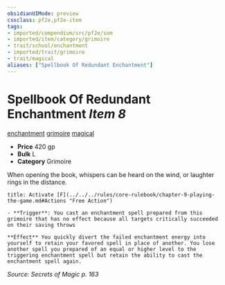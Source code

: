 ```yaml
---
obsidianUIMode: preview
cssclass: pf2e,pf2e-item
tags:
- imported/compendium/src/pf2e/som
- imported/item/category/grimoire
- trait/school/enchantment
- imported/trait/grimoire
- trait/magical
aliases: ["Spellbook Of Redundant Enchantment"]
---
```

# Spellbook Of Redundant Enchantment *Item 8*  
[enchantment](enchantment.md)  [grimoire](grimoire-som.md)  [magical](magical.md)  

- **Price** 420 gp
- **Bulk** L
- **Category** Grimoire

When opening the book, whispers can be heard on the wind, or laughter rings in the distance.

```ad-embed-ability
title: Activate [F](../../../rules/core-rulebook/chapter-9-playing-the-game.md#Actions "Free Action")

- **Trigger**: You cast an enchantment spell prepared from this grimoire that has no effect because all targets critically succeeded on their saving throws

**Effect** You quickly divert the failed enchantment energy into yourself to retain your favored spell in place of another. You lose another spell you prepared of an equal or higher level to the triggering enchantment spell but retain the ability to cast the enchantment spell again.
```

*Source: Secrets of Magic p. 163*
